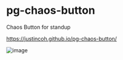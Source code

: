 # pg-chaos-button
Chaos Button for standup

https://justincoh.github.io/pg-chaos-button/

![image](https://user-images.githubusercontent.com/9086184/160708416-2f8c787c-c4c6-40c6-a851-00cea0982a90.png)
